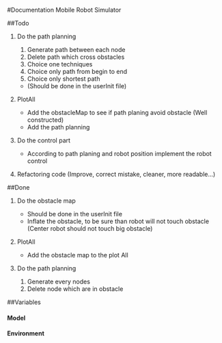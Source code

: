 #Documentation Mobile Robot Simulator

##Todo



1. Do the path planning
    
    1. Generate path between each node
    1. Delete path which cross obstacles
    1. Choice one techniques    
    1. Choice only path from begin to end
    1. Choice only shortest path
    *    (Should be done in the userInit file)
 

1. PlotAll

    * Add the obstacleMap to see if path planing avoid obstacle (Well constructed)
    * Add the path planning

1. Do the control part

    * According to path planing and robot position implement the robot control

1. Refactoring code (Improve, correct mistake, cleaner, more readable...)


##Done 

1. Do the obstacle map

    *    Should be done in the userInit file
    *    Inflate the obstacle, to be sure than robot will not touch obstacle (Center robot should not touch big obstacle)

1. PlotAll

    * Add the obstacle map to the plot All

1. Do the path planning

    1. Generate every nodes
    1. Delete node which are in obstacle

##Variables
#### Model


#### Environment
